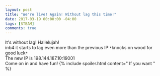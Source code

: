 ```yaml
---
layout: post
title: "We're live! Again! Without lag this time!"
date: 2017-03-19 00:00:00 -04:00
tags: [STEAM]
comments: true
---
```


It's without lag! Hallelujah!
<br>
inb4 it starts to lag even more than the previous IP ```*```knocks on wood for good luck```*```
<br>
The new IP is 198.144.187.10:19001
<br>
Come on in and have fun! {% include spoiler.html content=" If you want " %}
